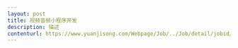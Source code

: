 ```yaml
---                
layout: post       
title: 视频音频小程序开发           
description: 描述     
contenturl: https://www.yuanjisong.com/Webpage/Job/../Job/detail/jobid/101483      
---                 
```

